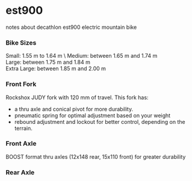 # est900
notes about decathlon est900 electric mountain bike

### Bike Sizes
Small: 1.55 m to 1.64 m \ 
Medium: between 1.65 m and 1.74 m \
Large: between 1.75 m and 1.84 m \
Extra Large: between 1.85 m and 2.00 m

### Front Fork
Rockshox JUDY fork with 120 mm of travel.
This fork has:
- a thru axle and conical pivot for more durability.
- pneumatic spring for optimal adjustment based on your weight
- rebound adjustment and lockout for better control, depending on the terrain.

### Front Axle
BOOST format thru axles (12x148 rear, 15x110 front) for greater durability


### Rear Axle

